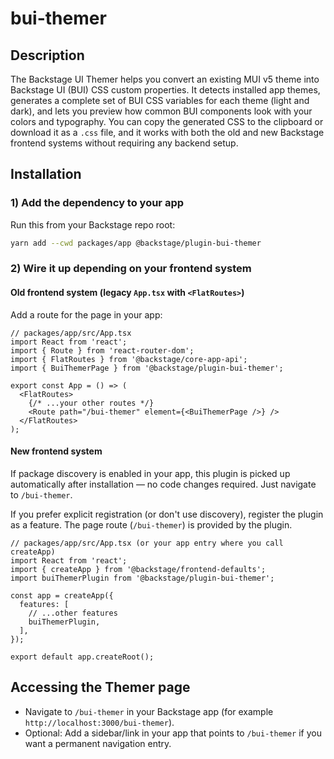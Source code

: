 # bui-themer

## Description

The Backstage UI Themer helps you convert an existing MUI v5 theme into Backstage UI (BUI) CSS custom properties. It detects installed app themes, generates a complete set of BUI CSS variables for each theme (light and dark), and lets you preview how common BUI components look with your colors and typography. You can copy the generated CSS to the clipboard or download it as a `.css` file, and it works with both the old and new Backstage frontend systems without requiring any backend setup.

## Installation

### 1) Add the dependency to your app

Run this from your Backstage repo root:

```bash
yarn add --cwd packages/app @backstage/plugin-bui-themer
```

### 2) Wire it up depending on your frontend system

#### Old frontend system (legacy `App.tsx` with `<FlatRoutes>`)

Add a route for the page in your app:

```tsx
// packages/app/src/App.tsx
import React from 'react';
import { Route } from 'react-router-dom';
import { FlatRoutes } from '@backstage/core-app-api';
import { BuiThemerPage } from '@backstage/plugin-bui-themer';

export const App = () => (
  <FlatRoutes>
    {/* ...your other routes */}
    <Route path="/bui-themer" element={<BuiThemerPage />} />
  </FlatRoutes>
);
```

#### New frontend system

If package discovery is enabled in your app, this plugin is picked up automatically after installation — no code changes required. Just navigate to `/bui-themer`.

If you prefer explicit registration (or don't use discovery), register the plugin as a feature. The page route (`/bui-themer`) is provided by the plugin.

```tsx
// packages/app/src/App.tsx (or your app entry where you call createApp)
import React from 'react';
import { createApp } from '@backstage/frontend-defaults';
import buiThemerPlugin from '@backstage/plugin-bui-themer';

const app = createApp({
  features: [
    // ...other features
    buiThemerPlugin,
  ],
});

export default app.createRoot();
```

## Accessing the Themer page

- Navigate to `/bui-themer` in your Backstage app (for example `http://localhost:3000/bui-themer`).
- Optional: Add a sidebar/link in your app that points to `/bui-themer` if you want a permanent navigation entry.
